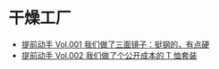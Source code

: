 # 干燥工厂

- [提前动手 Vol.001 我们做了三面镜子：挺钢的，有点硬](/视频归档/干燥工厂/001)
- [提前动手 Vol.002 我们做了个公开成本的 T 恤套装](/视频归档/干燥工厂/002)
